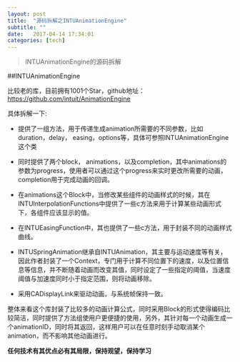```yaml
---
layout: post
title:  "源码拆解之INTUAnimationEngine"
subtitle: ""
date:   2017-04-14 17:34:01
categories: [tech]
---
```


> INTUAnimationEngine的源码拆解

##INTUAnimationEngine

比较老的库，目前拥有1001个Star，github地址：https://github.com/intuit/AnimationEngine

具体拆解一下:
- 提供了一组方法，用于传递生成animation所需要的不同参数，比如duration，delay， easing，options等，具体可参照INTUAnimationEngine这个类

- 同时提供了两个block， animations，以及completion，其中animations的参数为progress，使用者可以通过这个progress来实时更改所需要的动画， completion用于完成动画的回调。

- 在animations这个Block中，当修改某些组件的动画样式的时候，其在INTUInterpolationFunctions中提供了一些c方法来用于计算某些动画形式下，各组件应该显示的值。

- 在INTUEasingFunction中，其也提供了一些c方法，用于封装不同的动画样式曲线。

- INTUSpringAnimation继承自INTUAnimation，其主要与运动速度等有关，因此作者封装了一个Context，专门用于计算不同位置下的速度，以及位置信息等信息，并不断随着动画而改变其值，同时设定了一些指定的阈值，当速度阈值与加速度同时小于指定范围，则将动画移除。

- 采用CADisplayLink来驱动动画，与系统帧保持一致。

整体来看这个库封装了比较多的动画计算公式，同时采用Block的形式使得编码比较简洁，同时提供了方法组使用户更便捷的使用，另外，其针对每一个动画生成一个animationID，同时将其返回，这样用户可以在任意时刻手动取消某个animation，而不影响其他动画进行。

**任何技术有其优点必有其局限，保持观望，保持学习**

